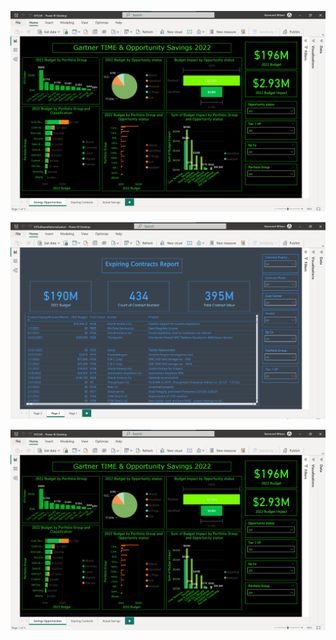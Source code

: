 ![Dashboard Image](https://github.com/Kesmondlw79/dashboard/raw/main/IMG_0391.PNG)


![Alt text](https://github.com/Kesmondlw79/dashboard/blob/main/IMG_0392.PNG?raw=true)


![Dashboard Image](https://github.com/Kesmondlw79/dashboard/blob/main/IMG_0391.PNG?raw=true)


